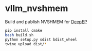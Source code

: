 # vllm_nvshmem

Build and publish NVSHMEM for [DeepEP](https://github.com/deepseek-ai/DeepEP)

```bash
pip install cmake
bash build.sh
python setup.py sdist bdist_wheel
twine upload dist/*
```